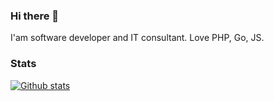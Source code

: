 ### Hi there 👋
I'am software developer and IT consultant. Love PHP, Go, JS. 

### Stats
[![Github stats](https://github-readme-stats.vercel.app/api?username=varp&show_icons=true&include_all_commits=true)](https://github.com/varp/github-readme-stats)


<!--
**varp/varp** is a ✨ _special_ ✨ repository because its `README.md` (this file) appears on your GitHub profile.

Here are some ideas to get you started:

- 🔭 I’m currently working on ...
- 🌱 I’m currently learning ...
- 👯 I’m looking to collaborate on ...
- 🤔 I’m looking for help with ...
- 💬 Ask me about ...
- 📫 How to reach me: ...
- 😄 Pronouns: ...
- ⚡ Fun fact: ...
-->
